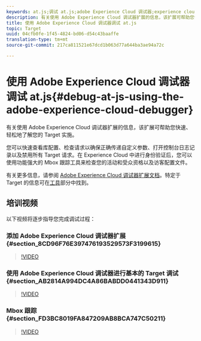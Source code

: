 ```yaml
---
keywords: at.js;调试 at.js;adobe Experience Cloud 调试器;experience cloud 调试器;mbox 跟踪;mbox 高亮;调试
description: 有关使用 Adobe Experience Cloud 调试器扩展的信息，该扩展可帮助您快速、轻松地了解您的 Target 实施。
title: 使用 Adobe Experience Cloud 调试器调试 at.js
topic: Target
uuid: 04cfb0fe-1f45-4824-bd06-d54c43baaffe
translation-type: tm+mt
source-git-commit: 217ca811521e67dcd1b063d77a644ba3ae94a72c

---
```



# 使用 Adobe Experience Cloud 调试器调试 at.js{#debug-at-js-using-the-adobe-experience-cloud-debugger}

有关使用 Adobe Experience Cloud 调试器扩展的信息，该扩展可帮助您快速、轻松地了解您的 Target 实施。

您可以快速查看库配置、检查请求以确保正确传递自定义参数、打开控制台日志记录以及禁用所有 Target 请求。在 Experience Cloud 中进行身份验证后，您可以使用功能强大的 Mbox 跟踪工具来检查您的活动和受众资格以及访客配置文件。

有关更多信息，请参阅 [Adobe Experience Cloud 调试器扩展文档](https://docs.adobe.com/content/help/en/debugger/using/experience-cloud-debugger.html)。特定于 Target 的信息可在[工具](https://docs.adobe.com/content/help/en/debugger/using/tools.html)部分中找到。

## 培训视频

以下视频将逐步指导您完成调试过程：

### 添加 Adobe Experience Cloud 调试器扩展 {#section_8CD96F76E397476193529573F3199615}

>[!VIDEO](https://video.tv.adobe.com/v/23114/?captions=chi_hans)

### 使用 Adobe Experience Cloud 调试器进行基本的 Target 调试 {#section_AB2814A994DC4A86BABDD0441343D911}

>[!VIDEO](https://video.tv.adobe.com/v/23115/?captions=chi_hans)

### Mbox 跟踪 {#section_FD3BC8019FA847209AB8BCA747C50211}

>[!VIDEO](https://video.tv.adobe.com/v/23113/?captions=chi_hans)
